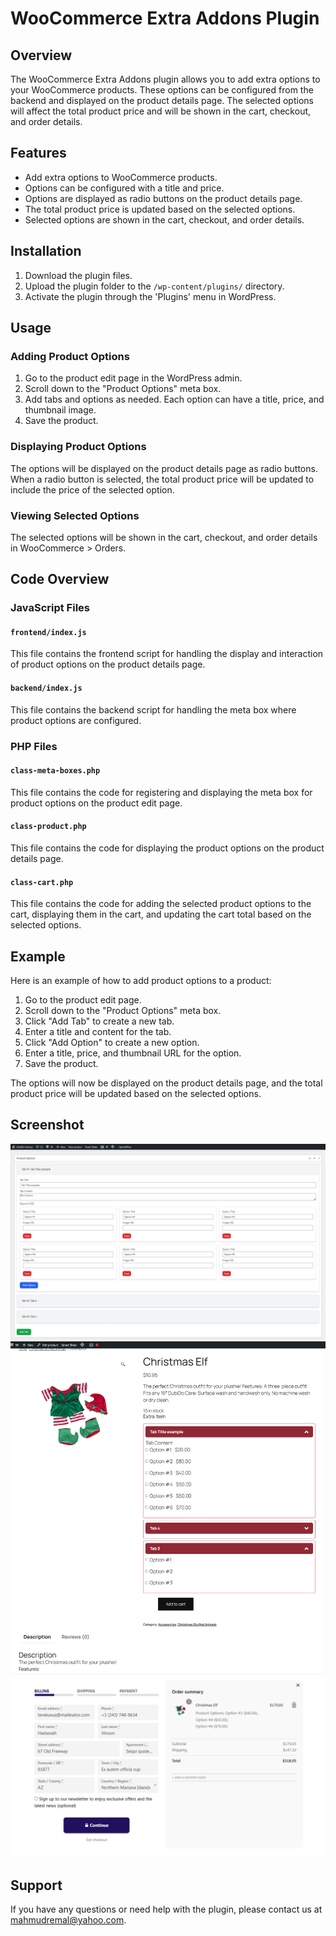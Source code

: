 # WooCommerce Extra Addons Plugin

## Overview
The WooCommerce Extra Addons plugin allows you to add extra options to your WooCommerce products. These options can be configured from the backend and displayed on the product details page. The selected options will affect the total product price and will be shown in the cart, checkout, and order details.

## Features
- Add extra options to WooCommerce products.
- Options can be configured with a title and price.
- Options are displayed as radio buttons on the product details page.
- The total product price is updated based on the selected options.
- Selected options are shown in the cart, checkout, and order details.

## Installation
1. Download the plugin files.
2. Upload the plugin folder to the `/wp-content/plugins/` directory.
3. Activate the plugin through the 'Plugins' menu in WordPress.

## Usage

### Adding Product Options
1. Go to the product edit page in the WordPress admin.
2. Scroll down to the "Product Options" meta box.
3. Add tabs and options as needed. Each option can have a title, price, and thumbnail image.
4. Save the product.

### Displaying Product Options
The options will be displayed on the product details page as radio buttons. When a radio button is selected, the total product price will be updated to include the price of the selected option.

### Viewing Selected Options
The selected options will be shown in the cart, checkout, and order details in WooCommerce > Orders.

## Code Overview

### JavaScript Files

#### `frontend/index.js`
This file contains the frontend script for handling the display and interaction of product options on the product details page.

#### `backend/index.js`
This file contains the backend script for handling the meta box where product options are configured.

### PHP Files

#### `class-meta-boxes.php`
This file contains the code for registering and displaying the meta box for product options on the product edit page.

#### `class-product.php`
This file contains the code for displaying the product options on the product details page.

#### `class-cart.php`
This file contains the code for adding the selected product options to the cart, displaying them in the cart, and updating the cart total based on the selected options.

## Example
Here is an example of how to add product options to a product:

1. Go to the product edit page.
2. Scroll down to the "Product Options" meta box.
3. Click "Add Tab" to create a new tab.
4. Enter a title and content for the tab.
5. Click "Add Option" to create a new option.
6. Enter a title, price, and thumbnail URL for the option.
7. Save the product.

The options will now be displayed on the product details page, and the total product price will be updated based on the selected options.

## Screenshot
![Meta Box](templates/screenshot/metabox.png)
![Product Page](templates/screenshot/product.png)
![Checkout Page](templates/screenshot/checkout.png)


## Support
If you have any questions or need help with the plugin, please contact us at mahmudremal@yahoo.com.
